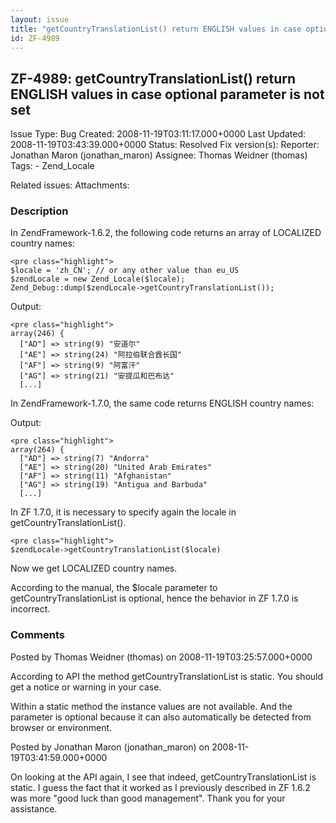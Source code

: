 ```yaml
---
layout: issue
title: "getCountryTranslationList() return ENGLISH values in case optional parameter is not set"
id: ZF-4989
---
```


ZF-4989: getCountryTranslationList() return ENGLISH values in case optional parameter is not set
------------------------------------------------------------------------------------------------

 Issue Type: Bug Created: 2008-11-19T03:11:17.000+0000 Last Updated: 2008-11-19T03:43:39.000+0000 Status: Resolved Fix version(s): 
 Reporter:  Jonathan Maron (jonathan\_maron)  Assignee:  Thomas Weidner (thomas)  Tags: - Zend\_Locale
 
 Related issues: 
 Attachments: 
### Description

In ZendFramework-1.6.2, the following code returns an array of LOCALIZED country names:

 
    <pre class="highlight"> 
    $locale = 'zh_CN'; // or any other value than eu_US
    $zendLocale = new Zend_Locale($locale);
    Zend_Debug::dump($zendLocale->getCountryTranslationList());


Output:

 
    <pre class="highlight"> 
    array(246) {
      ["AD"] => string(9) "安道尔"
      ["AE"] => string(24) "阿拉伯联合酋长国"
      ["AF"] => string(9) "阿富汗"
      ["AG"] => string(21) "安提瓜和巴布达"
      [...]


In ZendFramework-1.7.0, the same code returns ENGLISH country names:

Output:

 
    <pre class="highlight"> 
    array(264) {
      ["AD"] => string(7) "Andorra"
      ["AE"] => string(20) "United Arab Emirates"
      ["AF"] => string(11) "Afghanistan"
      ["AG"] => string(19) "Antigua and Barbuda"
      [...]


In ZF 1.7.0, it is necessary to specify again the locale in getCountryTranslationList().

 
    <pre class="highlight"> 
    $zendLocale->getCountryTranslationList($locale)


Now we get LOCALIZED country names.

According to the manual, the $locale parameter to getCountryTranslationList is optional, hence the behavior in ZF 1.7.0 is incorrect.

 

 

### Comments

Posted by Thomas Weidner (thomas) on 2008-11-19T03:25:57.000+0000

According to API the method getCountryTranslationList is static. You should get a notice or warning in your case.

Within a static method the instance values are not available. And the parameter is optional because it can also automatically be detected from browser or environment.

 

 

Posted by Jonathan Maron (jonathan\_maron) on 2008-11-19T03:41:59.000+0000

On looking at the API again, I see that indeed, getCountryTranslationList is static. I guess the fact that it worked as I previously described in ZF 1.6.2 was more "good luck than good management". Thank you for your assistance.

 

 